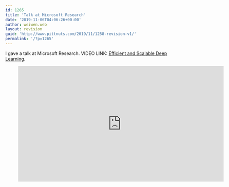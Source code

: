 ```yaml
---
id: 1265
title: 'Talk at Microsoft Research'
date: '2019-11-06T04:06:26+00:00'
author: weiwen.web
layout: revision
guid: 'http://www.pittnuts.com/2019/11/1258-revision-v1/'
permalink: '/?p=1265'
---
```


I gave a talk at Microsoft Research. VIDEO LINK: [Efficient and Scalable Deep Learning](https://www.microsoft.com/en-us/research/video/efficient-and-scalable-deep-learning/).

<figure class="wp-block-embed-youtube wp-block-embed is-type-video is-provider-youtube wp-embed-aspect-16-9 wp-has-aspect-ratio"><div class="wp-block-embed__wrapper"><iframe allow="accelerometer; autoplay; clipboard-write; encrypted-media; gyroscope; picture-in-picture; web-share" allowfullscreen="" frameborder="0" height="360" loading="lazy" src="https://www.youtube.com/embed/AyEFcNKgQAo?start=30&feature=oembed" title="Efficient and Scalable Deep Learning" width="640"></iframe></div></figure>